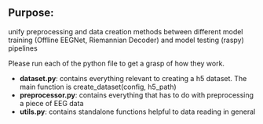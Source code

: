 ## Purpose:
unify preprocessing and data creation methods between different model training (Offline EEGNet, Riemannian Decoder) and model testing (raspy) pipelines

Please run each of the python file to get a grasp of how they work.

* **dataset.py**: contains everything relevant to creating a h5 dataset. The main function is create_dataset(config, h5_path)
* **preprocessor.py**: contains everything that has to do with preprocessing a piece of EEG data
* **utils.py**: contains standalone functions helpful to data reading in general
